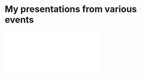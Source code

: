 # My presentations from various events
![Bitcoin Ljubljana 2021 October Meetup - Lightning node operators guide](/BitcoinLjubljana2021-lightning-node-operators-guide.pdf)

